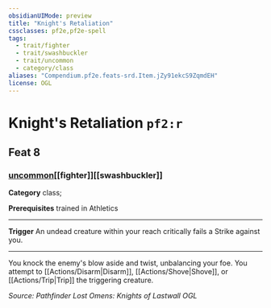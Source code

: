 ```yaml
---
obsidianUIMode: preview
title: "Knight's Retaliation"
cssclasses: pf2e,pf2e-spell
tags:
  - trait/fighter
  - trait/swashbuckler
  - trait/uncommon
  - category/class
aliases: "Compendium.pf2e.feats-srd.Item.jZy91ekcS9ZqmdEH"
license: OGL
---
```

# Knight's Retaliation `pf2:r`
## Feat 8
### [uncommon](uncommon "Uncommon Rarity Trait")[[fighter]][[swashbuckler]]

**Category** class; 



**Prerequisites** trained in Athletics
* * *
**Trigger** An undead creature within your reach critically fails a Strike against you.

* * *

You knock the enemy's blow aside and twist, unbalancing your foe. You attempt to [[Actions/Disarm|Disarm]], [[Actions/Shove|Shove]], or [[Actions/Trip|Trip]] the triggering creature.

*Source: Pathfinder Lost Omens: Knights of Lastwall*
*OGL*